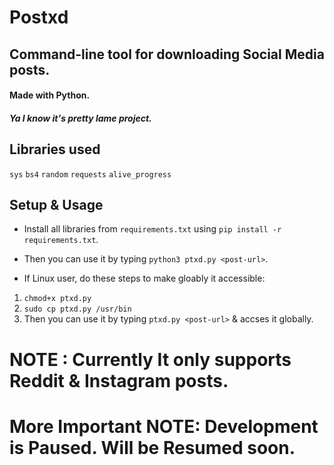 # Postxd
## Command-line tool for downloading Social Media posts.
#### Made with Python.
##### Ya I know it's pretty lame project.
## Libraries used 
`sys` `bs4` `random` `requests` `alive_progress`

## Setup & Usage
- Install all libraries from `requirements.txt` using `pip install -r requirements.txt`.
- Then you can use it by typing `python3 ptxd.py <post-url>`.

- If Linux user, do these steps to make gloably it accessible:
1. `chmod+x ptxd.py`
2. `sudo cp ptxd.py /usr/bin`
3. Then you can use it by typing `ptxd.py <post-url>` & accses it globally.

# NOTE : Currently It only supports Reddit & Instagram posts.
# More Important NOTE: Development is Paused. Will be Resumed soon.
